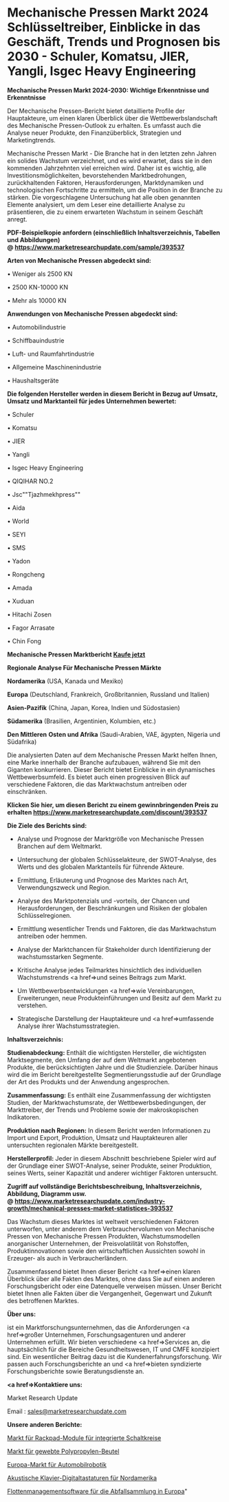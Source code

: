 # Mechanische Pressen Markt 2024 Schlüsseltreiber, Einblicke in das Geschäft, Trends und Prognosen bis 2030 - Schuler, Komatsu, JIER, Yangli, Isgec Heavy Engineering

<strong>Mechanische Pressen Markt 2024-2030: Wichtige Erkenntnisse und Erkenntnisse</strong>

Der Mechanische Pressen-Bericht bietet detaillierte Profile der Hauptakteure, um einen klaren Überblick über die Wettbewerbslandschaft des Mechanische Pressen-Outlook zu erhalten. Es umfasst auch die Analyse neuer Produkte, den Finanzüberblick, Strategien und Marketingtrends.

Mechanische Pressen Markt - Die Branche hat in den letzten zehn Jahren ein solides Wachstum verzeichnet, und es wird erwartet, dass sie in den kommenden Jahrzehnten viel erreichen wird. Daher ist es wichtig, alle Investitionsmöglichkeiten, bevorstehenden Marktbedrohungen, zurückhaltenden Faktoren, Herausforderungen, Marktdynamiken und technologischen Fortschritte zu ermitteln, um die Position in der Branche zu stärken. Die vorgeschlagene Untersuchung hat alle oben genannten Elemente analysiert, um dem Leser eine detaillierte Analyse zu präsentieren, die zu einem erwarteten Wachstum in seinem Geschäft anregt.

<strong><b>PDF-Beispielkopie anfordern (einschließlich Inhaltsverzeichnis, Tabellen und Abbildungen) @ </b></strong><strong><a href=https://www.marketresearchupdate.com/sample/393537><strong>https://www.marketresearchupdate.com/sample/393537</u></a></strong></strong>

<strong>Arten von Mechanische Pressen abgedeckt sind:</strong>

• Weniger als 2500 KN

• 2500 KN-10000 KN

• Mehr als 10000 KN

<strong>Anwendungen von Mechanische Pressen abgedeckt sind:</strong>

• Automobilindustrie

• Schiffbauindustrie

• Luft- und Raumfahrtindustrie

• Allgemeine Maschinenindustrie

• Haushaltsgeräte

<strong>Die folgenden Hersteller werden in diesem Bericht in Bezug auf Umsatz, Umsatz und Marktanteil für jedes Unternehmen bewertet:</strong>

• Schuler

• Komatsu

• JIER

• Yangli

• Isgec Heavy Engineering

• QIQIHAR NO.2

• Jsc""Tjazhmekhpress""

• Aida

• World

• SEYI

• SMS

• Yadon

• Rongcheng

• Amada

• Xuduan

• Hitachi Zosen

• Fagor Arrasate

• Chin Fong

<strong>Mechanische Pressen Marktbericht <a href=https://www.marketresearchupdate.com/buynow/393537>Kaufe jetzt</a></strong>

<strong>Regionale Analyse Für Mechanische Pressen Märkte</strong>

<strong>Nordamerika</strong> (USA, Kanada und Mexiko)

<strong>Europa</strong> (Deutschland, Frankreich, Großbritannien, Russland und Italien)

<strong>Asien-Pazifik</strong> (China, Japan, Korea, Indien und Südostasien)

<strong>Südamerika</strong> (Brasilien, Argentinien, Kolumbien, etc.)

<strong>Den Mittleren</strong> <strong>Osten und Afrika</strong> (Saudi-Arabien, VAE, ägypten, Nigeria und Südafrika)

Die analysierten Daten auf dem Mechanische Pressen Markt helfen Ihnen, eine Marke innerhalb der Branche aufzubauen, während Sie mit den Giganten konkurrieren. Dieser Bericht bietet Einblicke in ein dynamisches Wettbewerbsumfeld. Es bietet auch einen progressiven Blick auf verschiedene Faktoren, die das Marktwachstum antreiben oder einschränken.

<strong>Klicken Sie hier, um diesen Bericht zu einem gewinnbringenden Preis zu erhalten
</strong><strong><a href=https://www.marketresearchupdate.com/discount/393537>https://www.marketresearchupdate.com/discount/393537</b></u></strong></a>

<strong>Die Ziele des Berichts sind:</strong>

- Analyse und Prognose der Marktgröße von Mechanische Pressen Branchen auf dem Weltmarkt.

- Untersuchung der globalen Schlüsselakteure, der SWOT-Analyse, des Werts und des globalen Marktanteils für führende Akteure.

- Ermittlung, Erläuterung und Prognose des Marktes nach Art, Verwendungszweck und Region.

- Analyse des Marktpotenzials und -vorteils, der Chancen und Herausforderungen, der Beschränkungen und Risiken der globalen Schlüsselregionen.

- Ermittlung wesentlicher Trends und Faktoren, die das Marktwachstum antreiben oder hemmen.

- Analyse der Marktchancen für Stakeholder durch Identifizierung der wachstumsstarken Segmente.

- Kritische Analyse jedes Teilmarktes hinsichtlich des individuellen Wachstumstrends <a href=>und</a> seines Beitrags zum Markt.

- Um Wettbewerbsentwicklungen <a href=>wie</a> Vereinbarungen, Erweiterungen, neue Produkteinführungen und Besitz auf dem Markt zu verstehen.

- Strategische Darstellung der Hauptakteure und <a href=>umfas</a>sende Analyse ihrer Wachstumsstrategien.

<strong>Inhaltsverzeichnis:</strong>

<strong>Studienabdeckung:</strong> Enthält die wichtigsten Hersteller, die wichtigsten Marktsegmente, den Umfang der auf dem Weltmarkt angebotenen Produkte, die berücksichtigten Jahre und die Studienziele. Darüber hinaus wird die im Bericht bereitgestellte Segmentierungsstudie auf der Grundlage der Art des Produkts und der Anwendung angesprochen.

<strong>Zusammenfassung:</strong> Es enthält eine Zusammenfassung der wichtigsten Studien, der Marktwachstumsrate, der Wettbewerbsbedingungen, der Markttreiber, der Trends und Probleme sowie der makroskopischen Indikatoren.

<strong>Produktion nach Regionen:</strong> In diesem Bericht werden Informationen zu Import und Export, Produktion, Umsatz und Hauptakteuren aller untersuchten regionalen Märkte bereitgestellt.

<strong>Herstellerprofil:</strong> Jeder in diesem Abschnitt beschriebene Spieler wird auf der Grundlage einer SWOT-Analyse, seiner Produkte, seiner Produktion, seines Werts, seiner Kapazität und anderer wichtiger Faktoren untersucht.

<strong><b>Zugriff auf vollständige Berichtsbeschreibung, Inhaltsverzeichnis, Abbildung, Diagramm usw. @ </b></strong><strong><a href=https://www.marketresearchupdate.com/industry-growth/mechanical-presses-market-statistices-393537>https://www.marketresearchupdate.com/industry-growth/mechanical-presses-market-statistices-393537</a></strong>

Das Wachstum dieses Marktes ist weltweit verschiedenen Faktoren unterworfen, unter anderem dem Verbrauchervolumen von Mechanische Pressen von Mechanische Pressen Produkten, Wachstumsmodellen anorganischer Unternehmen, der Preisvolatilität von Rohstoffen, Produktinnovationen sowie den wirtschaftlichen Aussichten sowohl in Erzeuger- als auch in Verbraucherländern.

Zusammenfassend bietet Ihnen dieser Bericht <a href=>einen</a> klaren Überblick über alle Fakten des Marktes, ohne dass Sie auf einen anderen Forschungsbericht oder eine Datenquelle verweisen müssen. Unser Bericht bietet Ihnen alle Fakten über die Vergangenheit, Gegenwart und Zukunft des betroffenen Marktes.

<strong>Über uns:</strong>

 ist ein Marktforschungsunternehmen, das die Anforderungen <a href=>großer</a> Unternehmen, Forschungsagenturen und anderer Unternehmen erfüllt. Wir bieten verschiedene <a href=>Services</a> an, die hauptsächlich für die Bereiche Gesundheitswesen, IT und CMFE konzipiert sind. Ein wesentlicher Beitrag dazu ist die Kundenerfahrungsforschung. Wir passen auch Forschungsberichte an und <a href=>bieten</a> syndizierte Forschungsberichte sowie Beratungsdienste an.

<strong><a href=>Kontaktiere uns:</a></strong>

Market Research Update

Email : sales@marketresearchupdate.com

<strong>Unsere anderen Berichte:</strong>

<a href=https://www.linkedin.com/pulse/rackpad-integrated-circuit-module-market-witness-huge>Markt für Rackpad-Module für integrierte Schaltkreise</a>

<a href=https://www.linkedin.com/pulse/polypropylene-woven-bags-market-size-industry-growth-factors>Markt für gewebte Polypropylen-Beutel</a>

<a href=https://www.linkedin.com/pulse/europe-automotive-robotics-market-size-share-trends>Europa-Markt für Automobilrobotik</a>

<a href=https://www.linkedin.com/pulse/north-america-acoustic-piano-digital-keyboards>Akustische Klavier-Digitaltastaturen für Nordamerika</a>

<a href=https://www.linkedin.com/pulse/europe-waste-collection-fleet-management-software>Flottenmanagementsoftware für die Abfallsammlung in Europa</a>"
